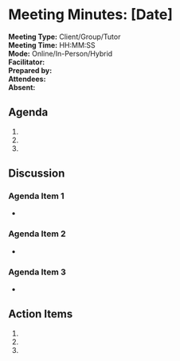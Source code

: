 # Meeting Minutes: [Date]

**Meeting Type:** Client/Group/Tutor  
**Meeting Time:** HH:MM:SS  
**Mode:** Online/In-Person/Hybrid  
**Facilitator:**  
**Prepared by:**  
**Attendees:**  
**Absent:**  

## Agenda
1.
2.
3.

## Discussion
### Agenda Item 1
- 

### Agenda Item 2
-

### Agenda Item 3
-

## Action Items
1.
2.
3.




